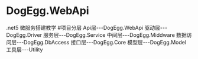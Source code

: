 # DogEgg.WebApi
.net5 微服务搭建教学
#项目分层
Api层---DogEgg.WebApi
驱动层---DogEgg.Driver 
服务层---DogEgg.Service
中间层---DogEgg.Middware
数据访问层---DogEgg.DbAccess 
接口层---DogEgg.Core 
模型层---DogEgg.Model
工具层---Utility 
